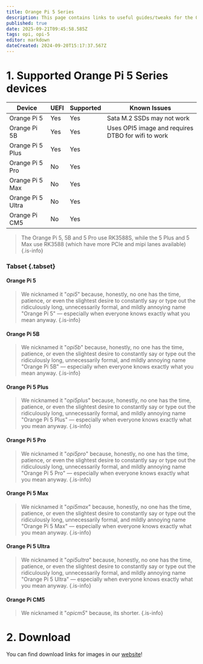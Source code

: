 ```yaml
---
title: Orange Pi 5 Series
description: This page contains links to useful guides/tweaks for the OPI 5 Series devices
published: true
date: 2025-09-21T09:45:58.585Z
tags: opi, opi-5
editor: markdown
dateCreated: 2024-09-20T15:17:37.567Z
---
```


# 1.  Supported Orange Pi 5 Series devices
| Device            | UEFI  | Supported | Known Issues |
|-------------------|-------|-----------|--------------|
| Orange Pi 5       |  Yes    | Yes        | Sata M.2 SSDs may not work|
| Orange Pi 5B      | Yes     | Yes        |Uses OPI5 image and requires DTBO for wifi to work|
| Orange Pi 5 Plus  | Yes     | Yes        |              |
| Orange Pi 5 Pro   |No      | Yes        |              |
| Orange Pi 5 Max   |No      | Yes        |              |
| Orange Pi 5 Ultra   |No      | Yes        |              |
| Orange Pi CM5   |No      | Yes        |              |

> The Orange Pi 5, 5B and 5 Pro use RK3588S, while the 5 Plus and 5 Max use RK3588 (which have more PCIe and mipi lanes available)
{.is-info}

### Tabset {.tabset}
#### Orange Pi 5
> We nicknamed it "*opi5*" because, honestly, no one has the time, patience, or even the slightest desire to constantly say or type out the ridiculously long, unnecessarily formal, and mildly annoying name "Orange Pi 5" — especially when everyone knows exactly what you mean anyway.
{.is-info}


#### Orange Pi 5B
> We nicknamed it "*opi5b*" because, honestly, no one has the time, patience, or even the slightest desire to constantly say or type out the ridiculously long, unnecessarily formal, and mildly annoying name "Orange Pi 5B" — especially when everyone knows exactly what you mean anyway.
{.is-info}


#### Orange Pi 5 Plus
> We nicknamed it "*opi5plus*" because, honestly, no one has the time, patience, or even the slightest desire to constantly say or type out the ridiculously long, unnecessarily formal, and mildly annoying name "Orange Pi 5 Plus" — especially when everyone knows exactly what you mean anyway.
{.is-info}


#### Orange Pi 5 Pro
> We nicknamed it "*opi5pro*" because, honestly, no one has the time, patience, or even the slightest desire to constantly say or type out the ridiculously long, unnecessarily formal, and mildly annoying name "Orange Pi 5 Pro" — especially when everyone knows exactly what you mean anyway.
{.is-info}


#### Orange Pi 5 Max
> We nicknamed it "*opi5max*" because, honestly, no one has the time, patience, or even the slightest desire to constantly say or type out the ridiculously long, unnecessarily formal, and mildly annoying name "Orange Pi 5 Max" — especially when everyone knows exactly what you mean anyway.
{.is-info}


#### Orange Pi 5 Ultra
> We nicknamed it "*opi5ultra*" because, honestly, no one has the time, patience, or even the slightest desire to constantly say or type out the ridiculously long, unnecessarily formal, and mildly annoying name "Orange Pi 5 Ultra" — especially when everyone knows exactly what you mean anyway.
{.is-info}


#### Orange Pi CM5
> We nicknamed it "*opicm5*" because, its shorter.
{.is-info}


# 2. Download
You can find download links for images in our [website](https://bredos.org/download.html)!